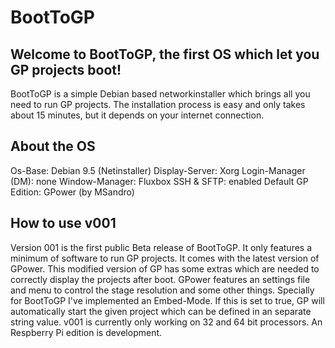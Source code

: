 # BootToGP
## Welcome to BootToGP, the first OS which let you GP projects boot!


BootToGP is a simple Debian based networkinstaller which brings all you need to run GP projects. The installation process is easy and only takes about 15 minutes, but it depends on your internet connection.


## About the OS
Os-Base: Debian 9.5 (Netinstaller)
Display-Server: Xorg
Login-Manager (DM): none
Window-Manager: Fluxbox
SSH & SFTP: enabled
Default GP Edition: GPower (by MSandro)


## How to use v001
Version 001 is the first public Beta release of BootToGP. It only features a minimum of software to run GP projects. It comes with the latest version of GPower. This modified version of GP has some extras which are needed to correctly display the projects after boot. GPower features an settings file and menu to control the stage resolution and some other things. Specially for BootToGP I've implemented an Embed-Mode. If this is set to true, GP will automatically start the given project which can be defined in an separate string value.
v001 is currently only working on 32 and 64 bit processors. An Respberry Pi edition is development.
